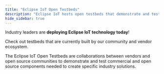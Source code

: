 ```yaml
---
title: "Eclipse IoT Open Testbeds"
description: "Eclipse IoT hosts open testbeds that demonstrate and test commercial and open source components needed to create specific industry solutions."
hide_sidebar: true
---
```


Industry leaders are **deploying Eclipse IoT technology today**!

Check out testbeds that are currently built by our community and vendor ecosystem.

The Eclipse IoT Open Testbeds are collaborations between vendors and open source communities to demonstrate and test commercial and open source components needed to create specific industry solutions.